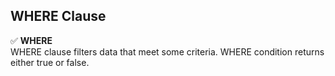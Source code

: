## WHERE Clause 

✅ <b>WHERE</b> <br> WHERE clause filters data that meet some criteria. WHERE condition returns either true or false. <br> 
